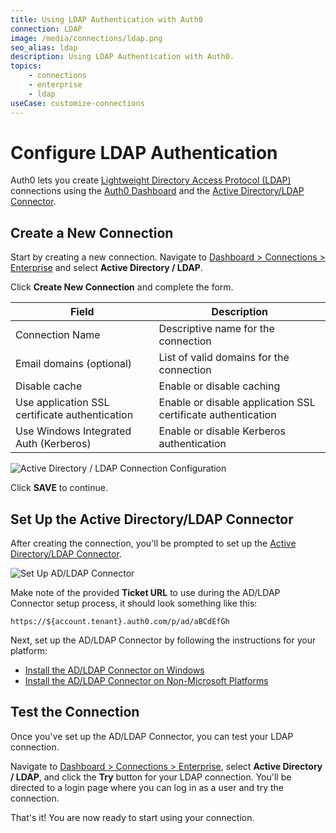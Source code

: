 ```yaml
---
title: Using LDAP Authentication with Auth0
connection: LDAP
image: /media/connections/ldap.png
seo_alias: ldap
description: Using LDAP Authentication with Auth0.
topics:
    - connections
    - enterprise
    - ldap
useCase: customize-connections
---
```


# Configure LDAP Authentication

Auth0 lets you create [Lightweight Directory Access Protocol (LDAP)](https://en.wikipedia.org/wiki/Lightweight_Directory_Access_Protocol) connections using the [Auth0 Dashboard](${manage_url}/#/connections/enterprise) and the [Active Directory/LDAP Connector](/connector).

## Create a New Connection

Start by creating a new connection. Navigate to [Dashboard > Connections > Enterprise](${manage_url}/#/connections/enterprise) and select **Active Directory / LDAP**.

Click __Create New Connection__ and complete the form.

Field | Description
------|------------
Connection Name | Descriptive name for the connection
Email domains (optional) | List of valid domains for the connection
Disable cache | Enable or disable caching
Use application SSL certificate authentication | Enable or disable application SSL certificate authentication
Use Windows Integrated Auth (Kerberos) | Enable or disable Kerberos authentication

![Active Directory / LDAP Connection Configuration](/media/articles/connections/enterprise/ldap/settings.png)

Click __SAVE__ to continue.

## Set Up the Active Directory/LDAP Connector

After creating the connection, you'll be prompted to set up the [Active Directory/LDAP Connector](/connector).

![Set Up AD/LDAP Connector](/media/articles/connections/enterprise/ldap/setup-connector.png)

Make note of the provided **Ticket URL** to use during the AD/LDAP Connector setup process, it should look something like this:

```text
https://${account.tenant}.auth0.com/p/ad/aBCdEfGh
```

Next, set up the AD/LDAP Connector by following the instructions for your platform:

- [Install the AD/LDAP Connector on Windows](/connector/install)
- [Install the AD/LDAP Connector on Non-Microsoft Platforms](/connector/install-other-platforms)

## Test the Connection

Once you've set up the AD/LDAP Connector, you can test your LDAP connection.

Navigate to [Dashboard > Connections > Enterprise](${manage_url}/#/connections/enterprise), select **Active Directory / LDAP**, and click the **Try** button for your LDAP connection. You'll be directed to a login page where you can log in as a user and try the connection.

That's it! You are now ready to start using your connection.
